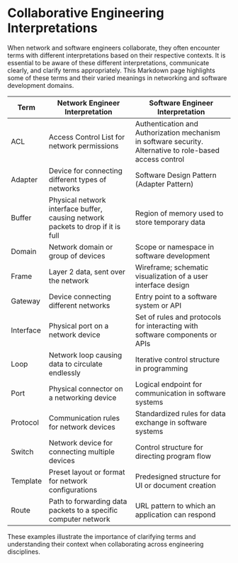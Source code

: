 # Collaborative Engineering Interpretations

When network and software engineers collaborate, they often encounter terms with different interpretations based on their respective contexts. It is essential to be aware of these different interpretations, communicate clearly, and clarify terms appropriately. This Markdown page highlights some of these terms and their varied meanings in networking and software development domains.

| Term      | Network Engineer Interpretation                                                  | Software Engineer Interpretation                                                                          |
| --------- | -------------------------------------------------------------------------------- | --------------------------------------------------------------------------------------------------------- |
| ACL       | Access Control List for network permissions                                      | Authentication and Authorization mechanism in software security. Alternative to role-based access control |
| Adapter   | Device for connecting different types of networks                                | Software Design Pattern (Adapter Pattern)                                                                 |
| Buffer    | Physical network interface buffer, causing network packets to drop if it is full | Region of memory used to store temporary data                                                             |
| Domain    | Network domain or group of devices                                               | Scope or namespace in software development                                                                |
| Frame     | Layer 2 data, sent over the network                                              | Wireframe; schematic visualization of a user interface design                                             |
| Gateway   | Device connecting different networks                                             | Entry point to a software system or API                                                                   |
| Interface | Physical port on a network device                                                | Set of rules and protocols for interacting with software components or APIs                               |
| Loop      | Network loop causing data to circulate endlessly                                 | Iterative control structure in programming                                                                |
| Port      | Physical connector on a networking device                                        | Logical endpoint for communication in software systems                                                    |
| Protocol  | Communication rules for network devices                                          | Standardized rules for data exchange in software systems                                                  |
| Switch    | Network device for connecting multiple devices                                   | Control structure for directing program flow                                                              |
| Template  | Preset layout or format for network configurations                               | Predesigned structure for UI or document creation                                                         |
| Route     | Path to forwarding data packets to a specific computer network                   | URL pattern to which an application can respond                                                           |


These examples illustrate the importance of clarifying terms and understanding their context when collaborating across engineering disciplines.